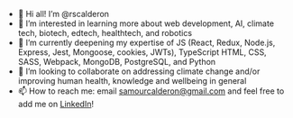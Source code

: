 - 👋 Hi all! I’m @rscalderon
- 👀 I’m interested in learning more about web development, AI, climate tech, biotech, edtech, healthtech, and robotics
- 🌱 I’m currently deepening my expertise of JS (React, Redux, Node.js, Express, Jest, Mongoose, cookies, JWTs), TypeScript HTML, CSS, SASS, Webpack, MongoDB, PostgreSQL, and Python
- :handshake: I’m looking to collaborate on addressing climate change and/or improving human health, knowledge and wellbeing in general
- 📫 How to reach me: email samourcalderon@gmail.com and feel free to add me on [LinkedIn](https://www.linkedin.com/in/rodrigosamourcalderon/)!

<!---
rscalderon/rscalderon is a ✨ special ✨ repository because its `README.md` (this file) appears on your GitHub profile.
You can click the Preview link to take a look at your changes.
--->
